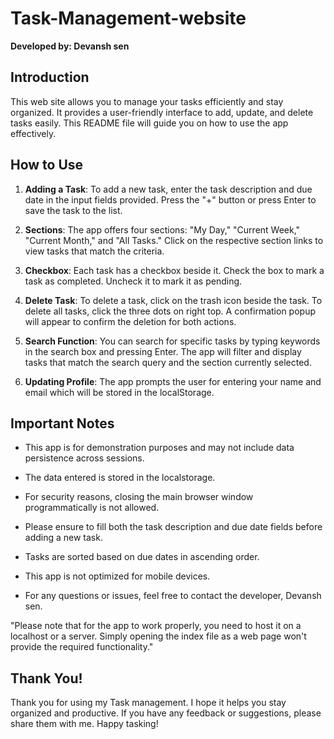 # Task-Management-website
**Developed by: Devansh sen**

## Introduction

This web site allows you to manage your tasks efficiently and stay organized. It provides a user-friendly interface to add, update, and delete tasks easily. This README file will guide you on how to use the app effectively.

## How to Use

1. **Adding a Task**: To add a new task, enter the task description and due date in the input fields provided. Press the "+" button or press Enter to save the task to the list.

2. **Sections**: The app offers four sections: "My Day," "Current Week," "Current Month," and "All Tasks." Click on the respective section links to view tasks that match the criteria.

3. **Checkbox**: Each task has a checkbox beside it. Check the box to mark a task as completed. Uncheck it to mark it as pending.

4. **Delete Task**: To delete a task, click on the trash icon beside the task. To delete all tasks, click the three dots on right top. A confirmation popup will appear to confirm the deletion for both actions.

5. **Search Function**: You can search for specific tasks by typing keywords in the search box and pressing Enter. The app will filter and display tasks that match the search query and the section currently selected.

6. **Updating Profile**: The app prompts the user for entering your name and email which will be stored in the localStorage.

## Important Notes

- This app is for demonstration purposes and may not include data persistence across sessions.

- The data entered is stored in the localstorage.

- For security reasons, closing the main browser window programmatically is not allowed.

- Please ensure to fill both the task description and due date fields before adding a new task.

- Tasks are sorted based on due dates in ascending order.

- This app is not optimized for mobile devices.

- For any questions or issues, feel free to contact the developer, Devansh sen.

"Please note that for the app to work properly, you need to host it on a localhost or a server. Simply opening the index file as a web page won't provide the required functionality."

## Thank You!

Thank you for using my Task management. I hope it helps you stay organized and productive. If you have any feedback or suggestions, please share them with me. Happy tasking!
